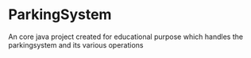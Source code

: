 # ParkingSystem
An core java project created for educational purpose which handles the parkingsystem and its various operations
